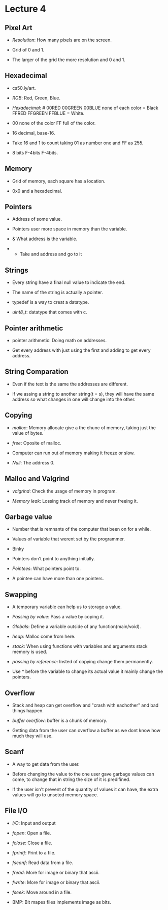 # Lecture 4

## Pixel Art

- *Resolution*: How many pixels are on the screen.

- Grid of 0 and 1.

- The larger of the grid the more resolution and 0 and 1.

## Hexadecimal

- cs50.ly/art.

- *RGB*: Red, Green, Blue.

- *Hexadecimal*: # 00RED 00GREEN 00BLUE none of each color = Black
  FFRED FFGREEN FFBLUE = White.

- 00 none of the color FF full of the color.

- 16 decimal, base-16.

- Take 16 and 1 to count taking 01 as number one and FF as 255.

- 8 bits F-4bits F-4bits.

## Memory

- Grid of memory, each square has a location.

- 0x0 and a hexadecimal.

## Pointers

- Address of some value.

- Pointers user more space in memory than the variable.

- & What address is the variable.

- * Take and address and go to it


## Strings

- Every string have a final null value to indicate the end.

- The name of the string is actually a pointer.

- typedef is a way to creat a datatype.

- *uint8_t*: datatype that comes with c.


## Pointer arithmetic

- pointer arithmetic: Doing math on addresses.

- Get every address with just using the first and adding to get every address.

## String Comparation

- Even if the text is the same the addresses are different.

- If we assing a string to another string(t = s), they will have the same address
  so what changes in one will change into the other.

## Copying

- *malloc*: Memory allocate give a the chunc of memory, taking just the value of bytes.

- *free*: Oposite of malloc.

- Computer can run out of memory making it freeze or slow.

- *Null*: The address 0.

## Malloc and Valgrind

- *valgrind*: Check the usage of memory in program.

- *Memory leak*: Lossing track of memory and never freeing it.

## Garbage value

- Number that is remnants of the computer that been on for a while.

- Values of variable that werent set by the programmer.

- Binky

- Pointers don't point to anything initially.

- *Pointees*: What pointers point to.

- A pointee can have more than one pointers.

## Swapping

- A temporary variable can help us to storage a value.

- *Passing by value*: Pass a value by coping it.

- *Globals*: Define a variable outside of any function(main/void).

- *heap*: Malloc come from here.

- *stack*: When using functions with variables and arguments stack memory is used.

- *passing by reference*: Insted of copying change them permanently.

- Use * before the variable to change its actual value it mainly change the pointers.

## Overflow

- Stack and heap can get overflow and "crash with eachother" and bad things happen.

- *buffer overflow*: buffer is a chunk of memory.

- Getting data from the user can overflow a buffer as we dont know how much they
  will use.

## Scanf

- A way to get data from the user. 

- Before changing the value to the one user gave garbage values can come,
  to change that in string the size of it is predifined.

- If the user isn't prevent of the quantity of values it can have,
  the extra values will go to unseted memory space.

## File I/O

- *I/O*: Input and output

- *fopen*: Open a file.

- *fclose*: Close a file.

- *fprintf*: Print to a file.

- *fscanf*: Read data from a file.

- *fread*: More for image or binary that ascii.

- *fwrite*: More for image or binary that ascii.

- *fseek*: Move around in a file.

- BMP: Bit mapes files implements image as bits.